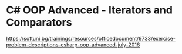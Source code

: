 # C# OOP Advanced - Iterators and Comparators

https://softuni.bg/trainings/resources/officedocument/9733/exercise-problem-descriptions-csharp-oop-advanced-july-2016